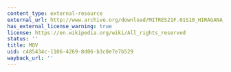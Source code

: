 ```yaml
---
content_type: external-resource
external_url: http://www.archive.org/download/MITRES21F.01S10_HIRAGANA_EXERCISES/6a9.mov
has_external_license_warning: true
license: https://en.wikipedia.org/wiki/All_rights_reserved
status: ''
title: MOV
uid: c485434c-1106-4269-8d06-b3c0e7e7b529
wayback_url: ''
---
```

